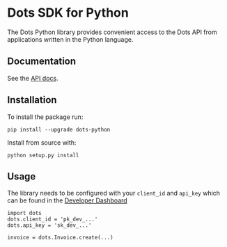 # Dots SDK for Python

The Dots Python library provides convenient access to the Dots API from applications written in the Python language.

## Documentation

See the [API docs](https://docs.senddots.com).

## Installation

To install the package run:
```
pip install --upgrade dots-python
```

Install from source with:
```
python setup.py install
```

## Usage
The library needs to be configured with your `client_id` and `api_key` which can be found in the [Developer Dashboard](https://www.senddots.com/developer)

```
import dots
dots.client_id = 'pk_dev_...'
dots.api_key = 'sk_dev_...'

invoice = dots.Invoice.create(...)
```
